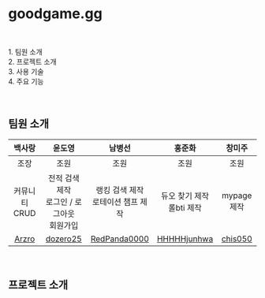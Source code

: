 

# goodgame.gg

</br>

<p>
1. 팀원 소개</br>
2. 프로젝트 소개</br>
3. 사용 기술</br>
4. 주요 기능</br>
</p>

</br>

## 팀원 소개
|      백사랑      |     윤도영      |     남병선      |     홍준화      |     창미주      |
| :-----: | :-----: | :-----: | :-----: | :-----: |
|  조장  | 조원 | 조원 | 조원 | 조원 |
|  커뮤니티 CRUD</br> | 전적 검색 제작</br>로그인 / 로그아웃</br>회원가입</br> | 랭킹 검색 제작</br>로테이션 챔프 제작</br>| 듀오 찾기 제작</br>롤bti 제작</br> | mypage 제작</br> |
| [Arzro](https://github.com/Arzro)| [dozero25](https://github.com/dozero25)| [RedPanda0000](https://github.com/RedPanda0000)| [HHHHHjunhwa](https://github.com/HHHHHjunhwa)| [chis050](https://github.com/chis050)|

<br>

## 프로젝트 소개
<p>

  
</p>



